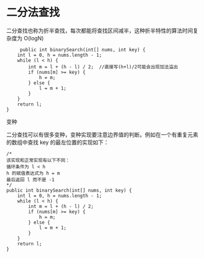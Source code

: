 # 二分法查找
二分查找也称为折半查找，每次都能将查找区间减半，这种折半特性的算法时间复杂度为 O(logN)
```
     public int binarySearch(int[] nums, int key) {
    int l = 0, h = nums.length - 1;
    while (l < h) {
        int m = l + (h - l) / 2;  //直接写(h+l)/2可能会出现加法溢出
        if (nums[m] >= key) {
            h = m;
        } else {
            l = m + 1;
        }
    }
    return l;
}
```
变种

二分查找可以有很多变种，变种实现要注意边界值的判断。例如在一个有重复元素的数组中查找 key 的最左位置的实现如下：
```
/*
该实现和正常实现有以下不同：
循环条件为 l < h
h 的赋值表达式为 h = m
最后返回 l 而不是 -1
*/
public int binarySearch(int[] nums, int key) {
    int l = 0, h = nums.length - 1;
    while (l < h) {
        int m = l + (h - l) / 2;
        if (nums[m] >= key) {
            h = m;
        } else {
            l = m + 1;
        }
    }
    return l;
}
```